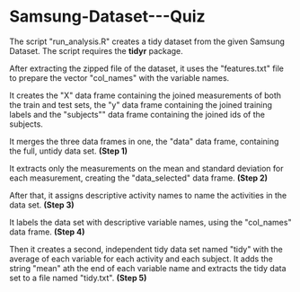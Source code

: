 # Samsung-Dataset---Quiz

The script "run_analysis.R" creates a tidy dataset from the given Samsung Dataset. 
The script requires the **tidyr** package.

After extracting the zipped file of the dataset, it uses the "features.txt" file to prepare the vector "col_names" with the variable names.

It creates the "X" data frame containing the joined measurements of both the train and test sets, the "y" data frame containing the joined training labels and the "subjects"" data frame containing the joined ids of the subjects.

It merges the three data frames in one, the "data" data frame, containing the full, untidy data set. **(Step 1)**

It extracts only the measurements on the mean and standard deviation for each measurement, creating the "data_selected" data frame. **(Step 2)**

After that, it assigns descriptive activity names to name the activities in the data set. **(Step 3)**

It labels the data set with descriptive variable names, using the "col_names" data frame. **(Step 4)**

Then it creates a second, independent tidy data set named "tidy" with the average of each variable for each activity and each subject. It adds the string "mean" ath the end of each variable name and extracts the tidy data set to a file named "tidy.txt". **(Step 5)**